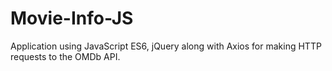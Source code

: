 # Movie-Info-JS
Application using JavaScript ES6, jQuery along with Axios for making HTTP requests to the OMDb API.
